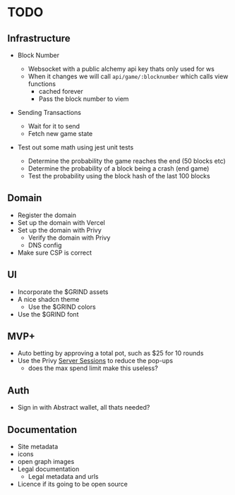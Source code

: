 # TODO

## Infrastructure
- Block Number
  - Websocket with a public alchemy api key thats only used for ws
  - When it changes we will call `api/game/:blocknumber` which calls view functions
    - cached forever
    - Pass the block number to viem
- Sending Transactions
  - Wait for it to send
  - Fetch new game state

- Test out some math using jest unit tests
  - Determine the probability the game reaches the end (50 blocks etc)
  - Determine the probability of a block being a crash (end game)
  - Test the probability using the block hash of the last 100 blocks

## Domain
- Register the domain
- Set up the domain with Vercel
- Set up the domain with Privy
  - Verify the domain with Privy
  - DNS config
- Make sure CSP is correct

## UI
- Incorporate the $GRIND assets
- A nice shadcn theme
  - Use the $GRIND colors
- Use the $GRIND font

## MVP+
- Auto betting by approving a total pot, such as $25 for 10 rounds
- Use the Privy [Server Sessions](https://docs.privy.io/wallets/using-wallets/server-sessions/overview) to reduce the pop-ups
  - does the max spend limit make this useless?

## Auth
- Sign in with Abstract wallet, all thats needed?

## Documentation
- Site metadata
- icons
- open graph images
- Legal documentation
  - Legal metadata and urls
- Licence if its going to be open source
